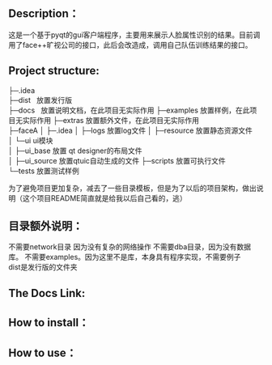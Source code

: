 ## Description：
这是一个基于pyqt的gui客户端程序，主要用来展示人脸属性识别的结果。目前调用了face++旷视公司的接口，此后会改造成，调用自己队伍训练结果的接口。

## Project structure:
├─.idea  
├─dist   放置发行版 <br>
├─docs   放置说明文档，在此项目无实际作用
├─examples  放置样例，在此项目无实际作用
├─extras   放置额外文件，在此项目无实际作用   
├─faceA
│  ├─.idea
│  ├─logs  放置log文件
│  ├─resource  放置静态资源文件    
│  └─ui       ui模块    
│      ├─ui_base   放置 qt designer的布局文件   
│      ├─ui_source 放置qtuic自动生成的文件
├─scripts  放置可执行文件   
└─tests    放置测试样例

  为了避免项目更加复杂，减去了一些目录模板，但是为了以后的项目架构，做出说明（这个项目README简直就是给我以后自己看的，逃）

## 目录额外说明：
不需要network目录 因为没有复杂的网络操作
不需要dba目录，因为没有数据库。
不需要examples。因为这里不是库，本身具有程序实现，不需要例子   
dist是发行版的文件夹


## The Docs Link:


## How to install：


## How to use：




